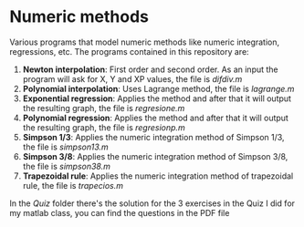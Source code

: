 # Numeric methods

Various programs that model numeric methods like numeric integration, regressions, etc. The programs contained in this repository are:

1. **Newton interpolation**: First order and second order. As an input the program will ask for X, Y and XP values, the file is *difdiv.m*
2. **Polynomial interpolation**: Uses Lagrange method, the file is *lagrange.m*
3. **Exponential regression**: Applies the method and after that it will output the resulting graph, the file is *regresione.m*
4. **Polynomial regression**: Applies the method and after that it will output the resulting graph, the file is *regresionp.m*
5. **Simpson 1/3**: Applies the numeric integration method of Simpson 1/3, the file is *simpson13.m*
6. **Simpson 3/8**: Applies the numeric integration method of Simpson 3/8, the file is *simpson38.m*
7. **Trapezoidal rule**: Applies the numeric integration method of trapezoidal rule, the file is *trapecios.m*

In the *Quiz* folder there's the solution for the 3 exercises in the Quiz I did for my matlab class, you can find the questions in the PDF file